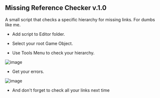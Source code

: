 ## Missing Reference Checker v.1.0

A small script that checks a specific hierarchy for missing links. For dumbs like me.

- Add script to Editor folder.

- Select your root Game Object.

- Use Tools Menu to check your hierarchy.  

![image](https://github.com/r8nes/Missing_Reference_Checker/assets/59758691/5c7c0220-7ac0-41e5-8bd0-8ebfa346d982)

- Get your errors.

![image](https://github.com/r8nes/Missing_Reference_Checker/assets/59758691/da152281-e0e4-41d7-9f07-003006e5f286)

- And don't forget to check all your links next time
